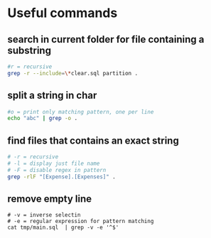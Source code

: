 
# Useful commands

## search in current folder for file containing a substring

~~~sh
#r = recursive
grep -r --include=\*clear.sql partition .
~~~

## split a string in char

~~~sh
#o = print only matching pattern, one per line
echo "abc" | grep -o .
~~~

## find files that contains an exact string

~~~sh
# -r = recursive
# -l = display just file name
# -F = disable regex in pattern
grep -rlF "[Expense].[Expenses]" .
~~~

## remove empty line

~~~
# -v = inverse selectin
# -e = regular expression for pattern matching
cat tmp/main.sql  | grep -v -e '^$' 
~~~